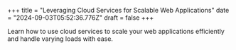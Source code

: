 +++
title = "Leveraging Cloud Services for Scalable Web Applications"
date = "2024-09-03T05:52:36.776Z"
draft = false
+++

  Learn how to use cloud services to scale your web applications efficiently and handle varying loads with ease.
        